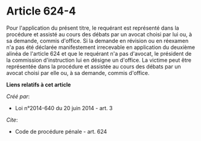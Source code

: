 # Article 624-4

Pour l'application du présent titre, le requérant est représenté dans la procédure et assisté au cours des débats par un
avocat choisi par lui ou, à sa demande, commis d'office. Si la demande en révision ou en réexamen n'a pas été déclarée
manifestement irrecevable en application du deuxième alinéa de l'article 624 et que le requérant n'a pas d'avocat, le
président de la commission d'instruction lui en désigne un d'office. La victime peut être représentée dans la procédure et
assistée au cours des débats par un avocat choisi par elle ou, à sa demande, commis d'office.

**Liens relatifs à cet article**

_Créé par_:

  - Loi n°2014-640 du 20 juin 2014 - art. 3

_Cite_:

  - Code de procédure pénale - art. 624

